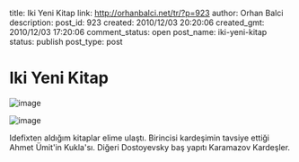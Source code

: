 title: Iki Yeni Kitap
link: http://orhanbalci.net/tr/?p=923
author: Orhan Balci
description: 
post_id: 923
created: 2010/12/03 20:20:06
created_gmt: 2010/12/03 17:20:06
comment_status: open
post_name: iki-yeni-kitap
status: publish
post_type: post

# Iki Yeni Kitap

![image](/wp-content/uploads/wpid-1291396930004.jpg)  
  
![image](/wp-content/uploads/wpid-IMAG0135.jpg)

Idefixten aldığım kitaplar elime ulaştı. Birincisi kardeşimin tavsiye ettiği Ahmet Ümit'in Kukla'sı. Diğeri Dostoyevsky baş yapıtı Karamazov Kardeşler.
